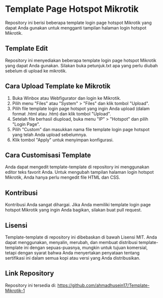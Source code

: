 # Template Page Hotspot Mikrotik

Repository ini berisi beberapa template login page hotspot Mikrotik yang dapat Anda gunakan untuk mengganti tampilan halaman login hotspot Mikrotik.

## Template Edit

Repository ini menyediakan beberapa template login page hotspot Mikrotik yang dapat Anda gunakan. 
Silakan buka petunjuk.txt apa yang perlu diubah sebelum di upload ke mikrotik.

## Cara Upload Template ke Mikrotik

1. Buka Winbox atau Webfigurator dan login ke Mikrotik.
2. Pilih menu "Files" atau "System" > "Files" dan klik tombol "Upload".
3. Pilih file template login page hotspot yang ingin Anda upload (dalam format .html atau .htm) dan klik tombol "Upload".
4. Setelah file berhasil diupload, buka menu "IP" > "Hotspot" dan pilih "Login Page".
5. Pilih "Custom" dan masukkan nama file template login page hotspot yang telah Anda upload sebelumnya.
6. Klik tombol "Apply" untuk menyimpan konfigurasi.

## Cara Customisasi Template

Anda dapat mengedit template-template di repository ini menggunakan editor teks favorit Anda. Untuk mengubah tampilan halaman login hotspot Mikrotik, Anda hanya perlu mengedit file HTML dan CSS.

## Kontribusi

Kontribusi Anda sangat dihargai. Jika Anda memiliki template login page hotspot Mikrotik yang ingin Anda bagikan, silakan buat pull request.

## Lisensi

Template-template di repository ini dibebaskan di bawah Lisensi MIT. Anda dapat menggunakan, menyalin, merubah, dan membuat distribusi template-template ini dengan sepuas-puasnya, mungkin untuk tujuan komersial, tetapi dengan syarat bahwa Anda menyertakan penyataan tentang sertifikasi ini dalam semua kopi atau versi yang Anda distribusikan.

## Link Repository

Repository ini tersedia di: <https://github.com/ahmadhusein17/Template-Mikrotik-1>
